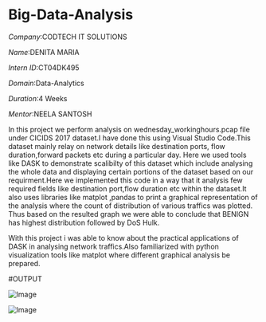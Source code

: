 # Big-Data-Analysis

 *Company*:CODTECH IT SOLUTIONS
 
 *Name*:DENITA MARIA
 
 *Intern ID*:CT04DK495
 
 *Domain*:Data-Analytics
 
 *Duration*:4 Weeks
 
 *Mentor*:NEELA SANTOSH

  In this project we perform analysis on wednesday_workinghours.pcap file under CICIDS 2017 dataset.I have done this using Visual Studio Code.This dataset mainly relay on network details like destination ports, flow duration,forward packets etc during a particular day. Here we used tools like DASK to demonstrate scalibilty of this dataset which include analysing the whole data and  displaying certain portions of the dataset based on our requirment.Here we implemented this code in a way that it analysis few required fields like destination port,flow duration etc within the dataset.It also uses libraries like matplot ,pandas  to print a graphical representation of the analysis where the count of distribution of various traffics was plotted. Thus based on the resulted graph we were able to conclude that BENIGN has highest distribution followed by DoS Hulk.
  
   With this project i was able to know about the practical applications of DASK in analysing network traffics.Also familiarized with python visualization tools like matplot where different graphical analysis be  prepared.


#OUTPUT

![Image](https://github.com/user-attachments/assets/de4399fe-9090-4a20-9f4e-1529e58045f6)

![Image](https://github.com/user-attachments/assets/73d97b25-acd0-4e83-9a1d-f6085834a3fd)
